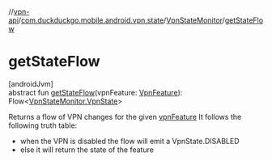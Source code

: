 //[vpn-api](../../../index.md)/[com.duckduckgo.mobile.android.vpn.state](../index.md)/[VpnStateMonitor](index.md)/[getStateFlow](get-state-flow.md)

# getStateFlow

[androidJvm]\
abstract fun [getStateFlow](get-state-flow.md)(vpnFeature: [VpnFeature](../../com.duckduckgo.mobile.android.vpn/-vpn-feature/index.md)): Flow&lt;[VpnStateMonitor.VpnState](-vpn-state/index.md)&gt;

Returns a flow of VPN changes for the given [vpnFeature](get-state-flow.md) It follows the following truth table:

- 
   when the VPN is disabled the flow will emit a VpnState.DISABLED
- 
   else it will return the state of the feature
